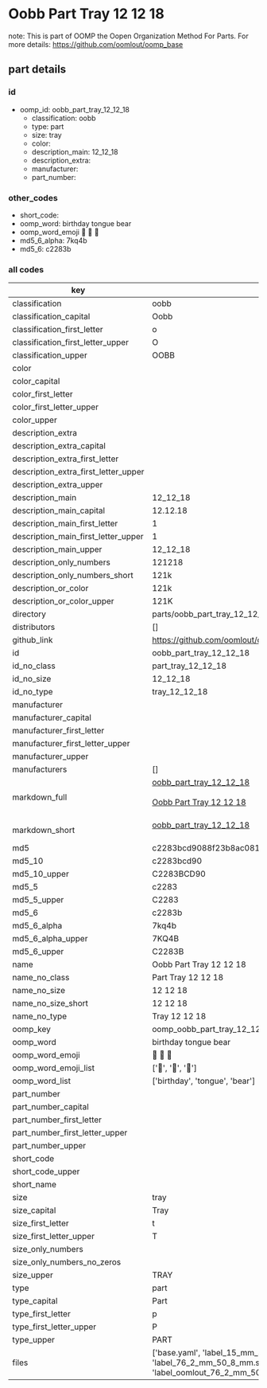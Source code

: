 # Oobb Part Tray 12 12 18  

note: This is part of OOMP the Oopen Organization Method For Parts. For more details: https://github.com/oomlout/oomp_base

##  part details





### id
* oomp_id: oobb_part_tray_12_12_18
  * classification: oobb
  * type: part
  * size: tray
  * color: 
  * description_main: 12_12_18
  * description_extra: 
  * manufacturer: 
  * part_number: 

### other_codes
* short_code: 
* oomp_word: birthday tongue bear
* oomp_word_emoji :birthday: :tongue: :bear:
* md5_6_alpha: 7kq4b
* md5_6: c2283b

### all codes 
| key | value |  
| --- | --- |  
| classification | oobb |  
| classification_capital | Oobb |  
| classification_first_letter | o |  
| classification_first_letter_upper | O |  
| classification_upper | OOBB |  
| color |  |  
| color_capital |  |  
| color_first_letter |  |  
| color_first_letter_upper |  |  
| color_upper |  |  
| description_extra |  |  
| description_extra_capital |  |  
| description_extra_first_letter |  |  
| description_extra_first_letter_upper |  |  
| description_extra_upper |  |  
| description_main | 12_12_18 |  
| description_main_capital | 12.12.18 |  
| description_main_first_letter | 1 |  
| description_main_first_letter_upper | 1 |  
| description_main_upper | 12_12_18 |  
| description_only_numbers | 121218 |  
| description_only_numbers_short | 121k |  
| description_or_color | 121k |  
| description_or_color_upper | 121K |  
| directory | parts/oobb_part_tray_12_12_18 |  
| distributors | [] |  
| github_link | https://github.com/oomlout/oomlout_oomp_part_src/tree/main/parts/oobb_part_tray_12_12_18/working |  
| id | oobb_part_tray_12_12_18 |  
| id_no_class | part_tray_12_12_18 |  
| id_no_size | 12_12_18 |  
| id_no_type | tray_12_12_18 |  
| manufacturer |  |  
| manufacturer_capital |  |  
| manufacturer_first_letter |  |  
| manufacturer_first_letter_upper |  |  
| manufacturer_upper |  |  
| manufacturers | [] |  
| markdown_full | [oobb_part_tray_12_12_18](https://github.com/oomlout/oomlout_oomp_part_src/tree/main/parts/oobb_part_tray_12_12_18/working)<br>[](https://github.com/oomlout/oomlout_oomp_part_src/tree/main/parts/oobb_part_tray_12_12_18/working)<br>[Oobb Part Tray 12 12 18](https://github.com/oomlout/oomlout_oomp_part_src/tree/main/parts/oobb_part_tray_12_12_18/working)<br><br> |  
| markdown_short | [oobb_part_tray_12_12_18](https://github.com/oomlout/oomlout_oomp_part_src/tree/main/parts/oobb_part_tray_12_12_18/working)<br><br> |  
| md5 | c2283bcd9088f23b8ac0816f63f7d7e5 |  
| md5_10 | c2283bcd90 |  
| md5_10_upper | C2283BCD90 |  
| md5_5 | c2283 |  
| md5_5_upper | C2283 |  
| md5_6 | c2283b |  
| md5_6_alpha | 7kq4b |  
| md5_6_alpha_upper | 7KQ4B |  
| md5_6_upper | C2283B |  
| name | Oobb Part Tray 12 12 18 |  
| name_no_class | Part Tray 12 12 18 |  
| name_no_size | 12 12 18 |  
| name_no_size_short | 12 12 18 |  
| name_no_type | Tray 12 12 18 |  
| oomp_key | oomp_oobb_part_tray_12_12_18 |  
| oomp_word | birthday tongue bear |  
| oomp_word_emoji | :birthday: :tongue: :bear: |  
| oomp_word_emoji_list | [':birthday:', ':tongue:', ':bear:'] |  
| oomp_word_list | ['birthday', 'tongue', 'bear'] |  
| part_number |  |  
| part_number_capital |  |  
| part_number_first_letter |  |  
| part_number_first_letter_upper |  |  
| part_number_upper |  |  
| short_code |  |  
| short_code_upper |  |  
| short_name |  |  
| size | tray |  
| size_capital | Tray |  
| size_first_letter | t |  
| size_first_letter_upper | T |  
| size_only_numbers |  |  
| size_only_numbers_no_zeros |  |  
| size_upper | TRAY |  
| type | part |  
| type_capital | Part |  
| type_first_letter | p |  
| type_first_letter_upper | P |  
| type_upper | PART |  
| files | ['base.yaml', 'label_15_mm_30_mm.pdf', 'label_15_mm_30_mm.svg', 'label_76_2_mm_50_8_mm.pdf', 'label_76_2_mm_50_8_mm.svg', 'label_oomlout_76_2_mm_50_8_mm.pdf', 'label_oomlout_76_2_mm_50_8_mm.svg', 'readme.md', 'working.json', 'working.yaml'] |  
